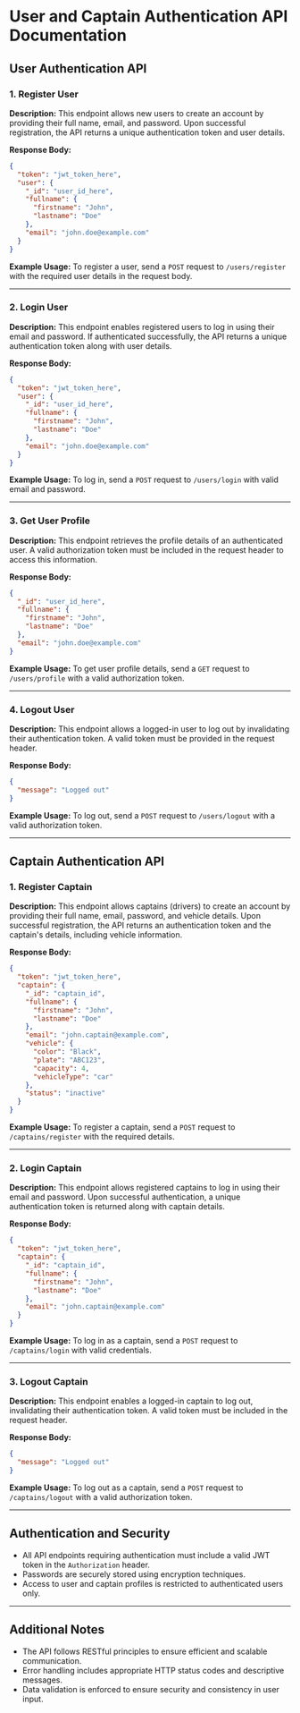 # User and Captain Authentication API Documentation

## User Authentication API

### 1. Register User

**Description:**
This endpoint allows new users to create an account by providing their full name, email, and password. Upon successful registration, the API returns a unique authentication token and user details.

**Response Body:**

```json
{
  "token": "jwt_token_here",
  "user": {
    "_id": "user_id_here",
    "fullname": {
      "firstname": "John",
      "lastname": "Doe"
    },
    "email": "john.doe@example.com"
  }
}
```

**Example Usage:**
To register a user, send a `POST` request to `/users/register` with the required user details in the request body.

---

### 2. Login User

**Description:**
This endpoint enables registered users to log in using their email and password. If authenticated successfully, the API returns a unique authentication token along with user details.

**Response Body:**

```json
{
  "token": "jwt_token_here",
  "user": {
    "_id": "user_id_here",
    "fullname": {
      "firstname": "John",
      "lastname": "Doe"
    },
    "email": "john.doe@example.com"
  }
}
```

**Example Usage:**
To log in, send a `POST` request to `/users/login` with valid email and password.

---

### 3. Get User Profile

**Description:**
This endpoint retrieves the profile details of an authenticated user. A valid authorization token must be included in the request header to access this information.

**Response Body:**

```json
{
  "_id": "user_id_here",
  "fullname": {
    "firstname": "John",
    "lastname": "Doe"
  },
  "email": "john.doe@example.com"
}
```

**Example Usage:**
To get user profile details, send a `GET` request to `/users/profile` with a valid authorization token.

---

### 4. Logout User

**Description:**
This endpoint allows a logged-in user to log out by invalidating their authentication token. A valid token must be provided in the request header.

**Response Body:**

```json
{
  "message": "Logged out"
}
```

**Example Usage:**
To log out, send a `POST` request to `/users/logout` with a valid authorization token.

---

## Captain Authentication API

### 1. Register Captain

**Description:**
This endpoint allows captains (drivers) to create an account by providing their full name, email, password, and vehicle details. Upon successful registration, the API returns an authentication token and the captain's details, including vehicle information.

**Response Body:**

```json
{
  "token": "jwt_token_here",
  "captain": {
    "_id": "captain_id",
    "fullname": {
      "firstname": "John",
      "lastname": "Doe"
    },
    "email": "john.captain@example.com",
    "vehicle": {
      "color": "Black",
      "plate": "ABC123",
      "capacity": 4,
      "vehicleType": "car"
    },
    "status": "inactive"
  }
}
```

**Example Usage:**
To register a captain, send a `POST` request to `/captains/register` with the required details.

---

### 2. Login Captain

**Description:**
This endpoint allows registered captains to log in using their email and password. Upon successful authentication, a unique authentication token is returned along with captain details.

**Response Body:**

```json
{
  "token": "jwt_token_here",
  "captain": {
    "_id": "captain_id",
    "fullname": {
      "firstname": "John",
      "lastname": "Doe"
    },
    "email": "john.captain@example.com"
  }
}
```

**Example Usage:**
To log in as a captain, send a `POST` request to `/captains/login` with valid credentials.

---

### 3. Logout Captain

**Description:**
This endpoint enables a logged-in captain to log out, invalidating their authentication token. A valid token must be included in the request header.

**Response Body:**

```json
{
  "message": "Logged out"
}
```

**Example Usage:**
To log out as a captain, send a `POST` request to `/captains/logout` with a valid authorization token.

---

## Authentication and Security

- All API endpoints requiring authentication must include a valid JWT token in the `Authorization` header.
- Passwords are securely stored using encryption techniques.
- Access to user and captain profiles is restricted to authenticated users only.

---

## Additional Notes

- The API follows RESTful principles to ensure efficient and scalable communication.
- Error handling includes appropriate HTTP status codes and descriptive messages.
- Data validation is enforced to ensure security and consistency in user input.
